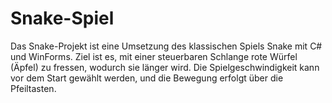 # Snake-Spiel
Das Snake-Projekt ist eine Umsetzung des klassischen Spiels Snake mit C# und WinForms. Ziel ist es, mit einer steuerbaren Schlange rote Würfel (Äpfel) zu fressen, wodurch sie länger wird. Die Spielgeschwindigkeit kann vor dem Start gewählt werden, und die Bewegung erfolgt über die Pfeiltasten.
